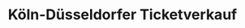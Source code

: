 ---
title: "Köln-Düsseldorfer Ticketverkauf"
url: /frankfurt-am-main/koeln-duesseldorfer-ticketverkauf/
shop: Kiosk
---